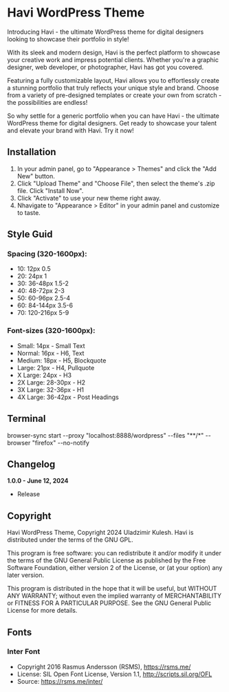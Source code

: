 # Havi WordPress Theme

Introducing Havi - the ultimate WordPress theme for digital designers looking to showcase their portfolio in style!

With its sleek and modern design, Havi is the perfect platform to showcase your creative work and impress potential clients. Whether you're a graphic designer, web developer, or photographer, Havi has got you covered.

Featuring a fully customizable layout, Havi allows you to effortlessly create a stunning portfolio that truly reflects your unique style and brand. Choose from a variety of pre-designed templates or create your own from scratch - the possibilities are endless!

So why settle for a generic portfolio when you can have Havi - the ultimate WordPress theme for digital designers. Get ready to showcase your talent and elevate your brand with Havi. Try it now!

## Installation

1. In your admin panel, go to "Appearance > Themes" and click the "Add New" button.
2. Click "Upload Theme" and "Choose File", then select the theme's .zip file. Click "Install Now".
3. Click "Activate" to use your new theme right away.
4. Nhavigate to "Appearance > Editor" in your admin panel and customize to taste.

## Style Guid

### Spacing (320-1600px):

* 10: 12px 			0.5
* 20: 24px			1
* 30: 36-48px 		1.5-2
* 40: 48-72px 		2-3
* 50: 60-96px 		2.5-4
* 60: 84-144px 		3.5-6
* 70: 120-216px 	5-9

### Font-sizes (320-1600px):

* Small:		14px		- Small Text
* Normal:		16px		- H6, Text
* Medium:		18px		- H5, Blockquote
* Large:		21px		- H4, Pullquote
* X Large:		24px		- H3
* 2X Large:		28-30px		- H2
* 3X Large:		32-36px		- H1
* 4X Large:		36-42px		- Post Headings

## Terminal

browser-sync start --proxy "localhost:8888/wordpress" --files "**/*" --browser "firefox" --no-notify

## Changelog

**1.0.0 - June 12, 2024**
* Release

## Copyright

Havi WordPress Theme, Copyright 2024 Uladzimir Kulesh.
Havi is distributed under the terms of the GNU GPL.

This program is free software: you can redistribute it and/or modify
it under the terms of the GNU General Public License as published by
the Free Software Foundation, either version 2 of the License, or
(at your option) any later version.

This program is distributed in the hope that it will be useful,
but WITHOUT ANY WARRANTY; without even the implied warranty of
MERCHANTABILITY or FITNESS FOR A PARTICULAR PURPOSE. See the
GNU General Public License for more details.

## Fonts

### Inter Font
* Copyright 2016 Rasmus Andersson (RSMS), https://rsms.me/
* License: SIL Open Font License, Version 1.1, http://scripts.sil.org/OFL
* Source: https://rsms.me/inter/
